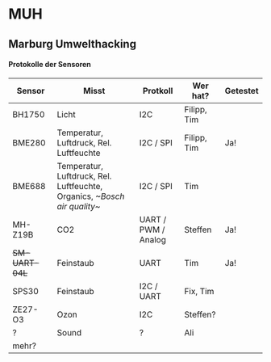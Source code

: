 # MUH
## Marburg Umwelthacking

#### Protokolle der Sensoren
|Sensor|Misst|Protkoll|Wer hat?|Getestet|
|---|---|---|---|---|
|BH1750|Licht|I2C|Filipp, Tim||
|BME280|Temperatur, Luftdruck, Rel. Luftfeuchte|I2C / SPI|Filipp, Tim|Ja!|
|BME688|Temperatur, Luftdruck, Rel. Luftfeuchte, Organics, *~Bosch air quality~*|I2C / SPI|Tim||
|MH-Z19B|CO2|UART / PWM / Analog|Steffen|Ja!|
|~~SM-UART-04L~~|Feinstaub|UART|Tim|Ja!|
|SPS30|Feinstaub|I2C / UART|Fix, Tim||
|ZE27-O3|Ozon|I2C|Steffen?||
|?|Sound|?|Ali||
|mehr?|||||
